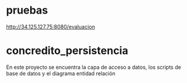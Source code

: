 # pruebas
http://34.125.127.75:8080/evaluacion

# concredito_persistencia
En este proyecto se encuentra la capa de acceso a datos, los scripts de base de datos y el diagrama entidad relación
